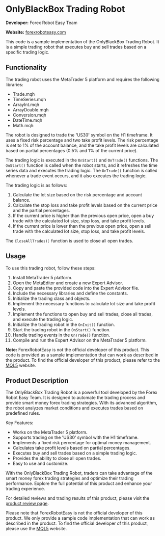 # OnlyBlackBox Trading Robot

**Developer:** Forex Robot Easy Team

**Website:** [forexroboteasy.com](https://forexroboteasy.com/)

This code is a sample implementation of the OnlyBlackBox Trading Robot. It is a simple trading robot that executes buy and sell trades based on a specific trading logic. 

## Functionality

The trading robot uses the MetaTrader 5 platform and requires the following libraries:

- Trade.mqh
- TimeSeries.mqh
- ArrayInt.mqh
- ArrayDouble.mqh
- Conversion.mqh
- DateTime.mqh
- Math.mqh

The robot is designed to trade the 'US30' symbol on the H1 timeframe. It uses a fixed risk percentage and two take profit levels. The risk percentage is set to 1% of the account balance, and the take profit levels are calculated based on partial percentages (0.5% and 1% of the current price).

The trading logic is executed in the `OnStart()` and `OnTrade()` functions. The `OnStart()` function is called when the robot starts, and it refreshes the time series data and executes the trading logic. The `OnTrade()` function is called whenever a trade event occurs, and it also executes the trading logic.

The trading logic is as follows:

1. Calculate the lot size based on the risk percentage and account balance.
2. Calculate the stop loss and take profit levels based on the current price and the partial percentages.
3. If the current price is higher than the previous open price, open a buy trade with the calculated lot size, stop loss, and take profit levels.
4. If the current price is lower than the previous open price, open a sell trade with the calculated lot size, stop loss, and take profit levels.

The `CloseAllTrades()` function is used to close all open trades.

## Usage

To use this trading robot, follow these steps:

1. Install MetaTrader 5 platform.
2. Open the MetaEditor and create a new Expert Advisor.
3. Copy and paste the provided code into the Expert Advisor file.
4. Include the necessary libraries and define the constants.
5. Initialize the trading class and objects.
6. Implement the necessary functions to calculate lot size and take profit levels.
7. Implement the functions to open buy and sell trades, close all trades, and execute the trading logic.
8. Initialize the trading robot in the `OnInit()` function.
9. Start the trading robot in the `OnStart()` function.
10. Handle trading events in the `OnTrade()` function.
11. Compile and run the Expert Advisor on the MetaTrader 5 platform.

**Note:** ForexRobotEasy is not the official developer of this product. This code is provided as a sample implementation that can work as described in the product. To find the official developer of this product, please refer to the [MQL5](https://www.mql5.com/) website.

## Product Description

The OnlyBlackBox Trading Robot is a powerful tool developed by the Forex Robot Easy Team. It is designed to automate the trading process and provide smart money forex trading strategies. With its advanced algorithm, the robot analyzes market conditions and executes trades based on predefined rules.

Key Features:

- Works on the MetaTrader 5 platform.
- Supports trading on the 'US30' symbol with the H1 timeframe.
- Implements a fixed risk percentage for optimal money management.
- Calculates take profit levels based on partial percentages.
- Executes buy and sell trades based on a simple trading logic.
- Provides the ability to close all open trades.
- Easy to use and customize.

With the OnlyBlackBox Trading Robot, traders can take advantage of the smart money forex trading strategies and optimize their trading performance. Explore the full potential of this product and enhance your trading experience.

For detailed reviews and trading results of this product, please visit the [product review page](https://forexroboteasy.com/forex-robot-review/onlyblackbox-review-smart-money-forex-trading-with-mt5/).

Please note that ForexRobotEasy is not the official developer of this product. We only provide a sample code implementation that can work as described in the product. To find the official developer of this product, please use the [MQL5](https://www.mql5.com/) website.
